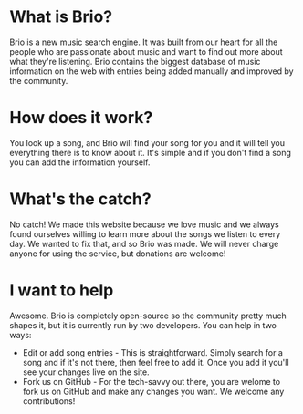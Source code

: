 # What is Brio?
Brio is a new music search engine. It was built from our heart for all the people who are passionate about music and want to find out more about what they're listening. Brio contains the biggest database of music information on the web with entries being added manually and improved by the community.

# How does it work?
You look up a song, and Brio will find your song for you and it will tell you everything there is to know about it. It's simple and if you don't find a song you can add the information yourself.

# What's the catch?
No catch! We made this website because we love music and we always found ourselves willing to learn more about the songs we listen to every day. We wanted to fix that, and so Brio was made. We will never charge anyone for using the service, but donations are welcome!

# I want to help
Awesome. Brio is completely open-source so the community pretty much shapes it, but it is currently run by two developers. You can help in two ways:

* Edit or add song entries - This is straightforward. Simply search for a song and if it's not there, then feel free to add it. Once you add it you'll see your changes live on the site.
* Fork us on GitHub - For the tech-savvy out there, you are welome to fork us on GitHub and make any changes you want. We welcome any contributions!
